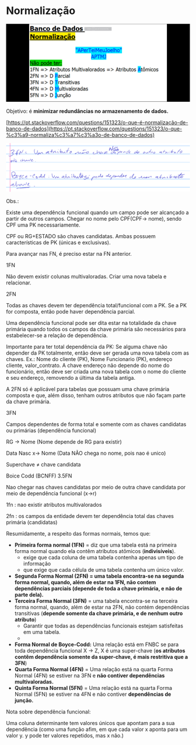 # Normalização

![Untitled](Normalizac%CC%A7a%CC%83o%207ef838346f3c42588c5d93bfba3a4432/Untitled.png)

Objetivo:  é **minimizar redundâncias no armazenamento de dados.**

[https://pt.stackoverflow.com/questions/151323/o-que-é-normalização-de-banco-de-dados](https://pt.stackoverflow.com/questions/151323/o-que-%c3%a9-normaliza%c3%a7%c3%a3o-de-banco-de-dados)

![Untitled](Normalizac%CC%A7a%CC%83o%207ef838346f3c42588c5d93bfba3a4432/Untitled%201.png)

Obs.:

Existe uma dependência funcional quando um campo pode ser alcançado a partir de outros campos. Chegar no nome pelo CPF(CPF→ nome), sendo CPF uma PK necessariamente.

CPF ou RG+ESTADO são chaves candidatas. Ambas possuem características de PK (únicas e exclusivas).

Para avançar nas FN, é preciso estar na FN anterior.

1FN

Não devem existir colunas multivaloradas. Criar uma nova tabela e relacionar.

2FN

Todas as chaves devem ter dependência total/funcional com a PK. Se a PK for composta, então pode haver dependência parcial.

Uma dependência funcional pode ser dita estar na totalidade da chave primária quando todos os campos da chave primária são necessários para estabelecer-se a relação de dependência.

Importante para ter total dependência da PK: Se alguma chave não depender da PK totalmente, então deve ser gerada uma nova tabela com as chaves. Ex.: Nome do cliente (PK), Nome Funcionario (PK), endereço cliente, valor_contrato. A chave endereço não depende do nome do funcionário, então deve ser criada uma nova tabela com o nome do cliente e seu endereço, removendo a última da tabela antiga.

A 2FN só é aplicável para tabelas que possuam uma chave primária composta e que, além disso, tenham outros atributos que não façam parte da chave primária.

3FN 

Campos dependentes de forma total e somente com as chaves candidatas ou primárias (dependência funcional)

RG → Nome (Nome depende de RG para existir)

Data Nasc x→ Nome (Data NÃO chega no nome, pois nao é unico)

Superchave ≠ chave candidata

Boice Codd (BCNFF) 3.5FN

Nao chegar nas chaves candidatas por meio de outra chave candidata por meio de dependência funcional (x→r)

1fn : nao existir atributos multivalorados

2fn : os campos da entidade devem ter dependência total das chaves primária (candidatas)

Resumidamente, a respeito das formas normais, temos que:

- **Primeira forma normal (1FN)** = diz que uma tabela está na primeira forma normal quando ela contêm atributos atômicos (**indivisíveis**).
    - exige que cada coluna de uma tabela contenha apenas um tipo de informação
    - que exige que cada célula de uma tabela contenha um único valor.
- **Segunda Forma Normal (2FN) = uma tabela encontra-se na segunda forma normal, quando, além de estar na 1FN, não contem dependências parciais (depende de toda a chave primária, e não de parte dela).**
- **Terceira Forma Normal (3FN)** = uma tabela encontra-se na terceira forma normal, quando, além de estar na 2FN, não contém dependências transitivas (**depende somente da chave primária, e de nenhum outro atributo**)
    - Garantir que todas as dependências funcionais estejam satisfeitas em uma tabela.
    - 
- **Forma Normal de Boyce-Codd:** Uma relação está em FNBC se para toda dependência funcional X → Z, X é uma super-chave (**os atributos contêm dependência somente da super-chave, é mais restritiva que a 3FN**)
- **Quarta Forma Normal (4FN)** = Uma relação está na quarta Forma Normal (4FN) se estiver na 3FN e **não contiver dependências multivaloradas.**
- **Quinta Forma Normal (5FN)** = Uma relação está na quarta Forma Normal (5FN) se estiver na 4FN e não contiver **dependências de junção.**

Nota sobre dependência funcional:

Uma coluna determinante tem valores únicos que apontam para a sua dependência (como uma função afim, em que cada valor x aponta para um valor y. y pode ter valores repetidos, mas x não.)
